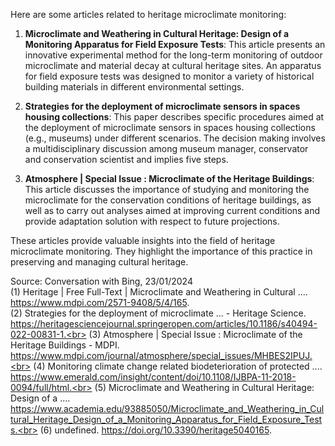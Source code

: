 Here are some articles related to heritage microclimate monitoring:

1. **Microclimate and Weathering in Cultural Heritage: Design of a Monitoring Apparatus for Field Exposure Tests**: This article presents an innovative experimental method for the long-term monitoring of outdoor microclimate and material decay at cultural heritage sites. An apparatus for field exposure tests was designed to monitor a variety of historical building materials in different environmental settings.

2. **Strategies for the deployment of microclimate sensors in spaces housing collections**: This paper describes specific procedures aimed at the deployment of microclimate sensors in spaces housing collections (e.g., museums) under different scenarios. The decision making involves a multidisciplinary discussion among museum manager, conservator and conservation scientist and implies five steps.

3. **Atmosphere | Special Issue : Microclimate of the Heritage Buildings**: This article discusses the importance of studying and monitoring the microclimate for the conservation conditions of heritage buildings, as well as to carry out analyses aimed at improving current conditions and provide adaptation solution with respect to future projections.

These articles provide valuable insights into the field of heritage microclimate monitoring. They highlight the importance of this practice in preserving and managing cultural heritage.

Source: Conversation with Bing, 23/01/2024 <br>
(1) Heritage | Free Full-Text | Microclimate and Weathering in Cultural .... https://www.mdpi.com/2571-9408/5/4/165. <br>
(2) Strategies for the deployment of microclimate ... - Heritage Science. https://heritagesciencejournal.springeropen.com/articles/10.1186/s40494-022-00831-1.<br>
(3) Atmosphere | Special Issue : Microclimate of the Heritage Buildings - MDPI. https://www.mdpi.com/journal/atmosphere/special_issues/MHBES2IPUJ.<br>
(4) Monitoring climate change related biodeterioration of protected .... https://www.emerald.com/insight/content/doi/10.1108/IJBPA-11-2018-0094/full/html.<br>
(5) Microclimate and Weathering in Cultural Heritage: Design of a .... https://www.academia.edu/93885050/Microclimate_and_Weathering_in_Cultural_Heritage_Design_of_a_Monitoring_Apparatus_for_Field_Exposure_Tests.<br>
(6) undefined. https://doi.org/10.3390/heritage5040165.
